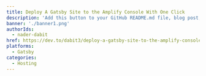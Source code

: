 ```yaml
---
title: Deploy A Gatsby Site to the Amplify Console With One Click
description: 'Add this button to your GitHub README.md file, blog post, or any other markup page that renders HTML to allow developers to deploy their application to the Amplify Console with 1 click.'
banner: './banner1.png'
authorIds:
  - nader-dabit
href: https://dev.to/dabit3/deploy-a-gatsby-site-to-the-amplify-console-with-one-click-15cj
platforms:
  - Gatsby
categories:
  - Hosting
---
```

